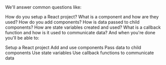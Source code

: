 We'll answer common questions like:

How do you setup a React project?
What is a component and how are they used?
How do you add components?
How is data passed to child components?
How are state variables created and used?
What is a callback function and how is it used to communicate data?
And when you're done you'll be able to:

Setup a React project
Add and use components
Pass data to child components
Use state variables
Use callback functions to communicate data
